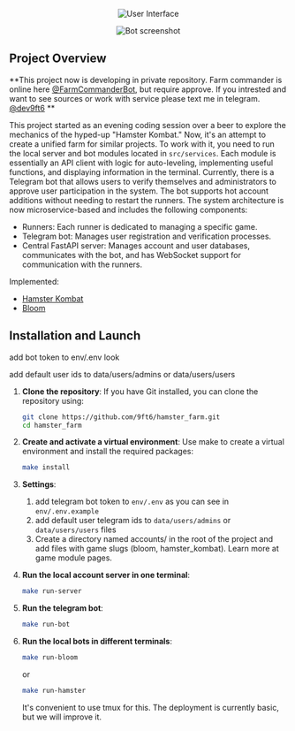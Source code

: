<p align="center">
  <img src="https://github.com/9ft6/hamster_farm/raw/media/pics/cui.png" alt="User Interface">
</p>
<p align="center">
  <img src="https://github.com/9ft6/hamster_farm/raw/media/pics/bot.png" alt="Bot screenshot">
</p>

## Project Overview

**This project now is developing in private repository. Farm commander is online here [@FarmCommanderBot](https://t.me/FarmCommanderBot), but require approve. If you intrested and want to see sources or work with service please text me in telegram. [@dev9ft6]([https://t.me/FarmCommanderBot](https://t.me/dev9ft6)) **

This project started as an evening coding session over a beer to explore the mechanics of the hyped-up "Hamster Kombat." Now, it's an attempt to create a unified farm for similar projects. To work with it, you need to run the local server and bot modules located in `src/services`. Each module is essentially an API client with logic for auto-leveling, implementing useful functions, and displaying information in the terminal. Currently, there is a Telegram bot that allows users to verify themselves and administrators to approve user participation in the system. The bot supports hot account additions without needing to restart the runners. The system architecture is now microservice-based and includes the following components:

- Runners: Each runner is dedicated to managing a specific game.
- Telegram bot: Manages user registration and verification processes.
- Central FastAPI server: Manages account and user databases, communicates with the bot, and has WebSocket support for communication with the runners.

Implemented:
- [Hamster Kombat](https://github.com/9ft6/hamster_farm/tree/main/src/runners/hamster_kombat/README.md)
- [Bloom](https://github.com/9ft6/hamster_farm/tree/main/src/runners/bloom/README.md)

## Installation and Launch

add bot token to env/.env 
look 

add default user ids to data/users/admins or data/users/users


1. **Clone the repository**:
   If you have Git installed, you can clone the repository using:
   ```bash
   git clone https://github.com/9ft6/hamster_farm.git
   cd hamster_farm
   ```
   
2. **Create and activate a virtual environment**:
   Use make to create a virtual environment and install the required packages:
   ```bash
   make install
   ```
   
3. **Settings**:
   1. add telegram bot token to ```env/.env``` as you can see in ```env/.env.example```
   2. add default user telegram ids to ```data/users/admins``` or ```data/users/users``` files
   3. Create a directory named accounts/ in the root of the project and add files with game slugs (bloom, hamster_kombat). Learn more at game module pages.
   

4. **Run the local account server in one terminal**:
   ```bash
   make run-server
   ```

5. **Run the telegram bot**:
   ```bash
   make run-bot
   ```

6. **Run the local bots in different terminals**:
   ```bash
   make run-bloom
   ```
   or
   ```bash
   make run-hamster
   ```
   It's convenient to use tmux for this. The deployment is currently basic, but we will improve it.
